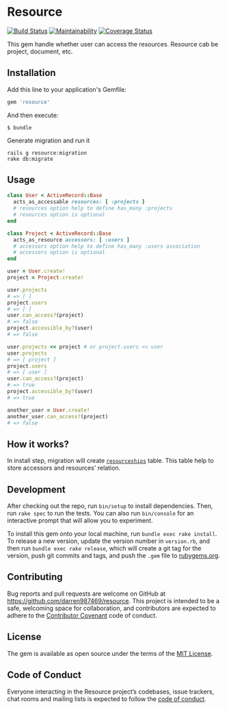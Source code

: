 # Resource
[![Build Status](https://travis-ci.org/darren987469/resource.svg?branch=master)](https://travis-ci.org/darren987469/resource)
[![Maintainability](https://api.codeclimate.com/v1/badges/8b9bf5b5fae1eb34a328/maintainability)](https://codeclimate.com/github/darren987469/resource/maintainability)
[![Coverage Status](https://coveralls.io/repos/github/darren987469/resource/badge.svg?branch=master)](https://coveralls.io/github/darren987469/resource?branch=master)

This gem handle whether user can access the resources. Resource cab be project, document, etc.

## Installation

Add this line to your application's Gemfile:

```ruby
gem 'resource'
```

And then execute:

    $ bundle

Generate migration and run it

```shell
rails g resource:migration
rake db:migrate
```

## Usage

```ruby
class User < ActiveRecord::Base
  acts_as_accessable resources: [ :projects ]
  # resources option help to define has_many :projects
  # resources option is optional
end

class Project < ActiveRecord::Base
  acts_as_resource accessors: [ :users ]
  # accessors option help to define has_many :users association
  # accessors option is optional
end

user = User.create!
project = Project.create!

user.projects
# => [ ]
project.users
# => [ ]
user.can_access?(project)
# => false
project.accessible_by?(user)
# => false

user.projects << project # or project.users << user
user.projects
# => [ project ]
project.users
# => [ user ]
user.can_access?(project)
# => true
project.accessible_by?(user)
# => true

another_user = User.create!
another_user.can_access?(project)
# => false
```

## How it works?
In install step, migration will create [`resourceships`](https://github.com/darren987469/resource/blob/master/lib/resource/resourceship.rb) table. This table help to store accessors and resources' relation.

## Development

After checking out the repo, run `bin/setup` to install dependencies. Then, run `rake spec` to run the tests. You can also run `bin/console` for an interactive prompt that will allow you to experiment.

To install this gem onto your local machine, run `bundle exec rake install`. To release a new version, update the version number in `version.rb`, and then run `bundle exec rake release`, which will create a git tag for the version, push git commits and tags, and push the `.gem` file to [rubygems.org](https://rubygems.org).

## Contributing

Bug reports and pull requests are welcome on GitHub at https://github.com/darren987469/resource. This project is intended to be a safe, welcoming space for collaboration, and contributors are expected to adhere to the [Contributor Covenant](http://contributor-covenant.org) code of conduct.

## License

The gem is available as open source under the terms of the [MIT License](https://opensource.org/licenses/MIT).

## Code of Conduct

Everyone interacting in the Resource project’s codebases, issue trackers, chat rooms and mailing lists is expected to follow the [code of conduct](https://github.com/darren987469/resource/blob/master/CODE_OF_CONDUCT.md).
